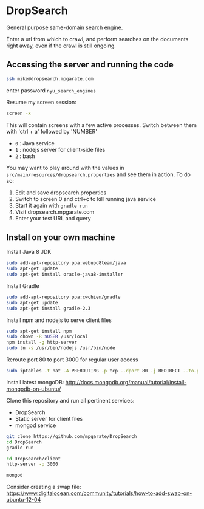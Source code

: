# DropSearch

General purpose same-domain search engine. 

Enter a url from which to crawl, and perform searches on the documents right away, even if the crawl is still ongoing. 

## Accessing the server and running the code

```sh
ssh mike@dropsearch.mpgarate.com
```

enter password ```nyu_search_engines```

Resume my screen session:
```sh
screen -x
```

This will contain screens with a few active processes. Switch between them with 'ctrl + a' followed by 'NUMBER'

- ```0``` : Java service
- ```1``` : nodejs server for client-side files
- ```2``` : bash

You may want to play around with the values in ```src/main/resources/dropsearch.properties``` and see them in action. To do so:

1. Edit and save dropsearch.properties
2. Switch to screen 0 and ctrl+c to kill running java service
3. Start it again with ```gradle run```
4. Visit dropsearch.mpgarate.com
5. Enter your test URL and query

## Install on your own machine
Install Java 8 JDK
```sh
sudo add-apt-repository ppa:webupd8team/java
sudo apt-get update
sudo apt-get install oracle-java8-installer
```
Install Gradle
```sh
sudo add-apt-repository ppa:cwchien/gradle
sudo apt-get update
sudo apt-get install gradle-2.3
```
Install npm and nodejs to serve client files
```sh
sudo apt-get install npm
sudo chown -R $USER /usr/local
npm install -g http-server
sudo ln -s /usr/bin/nodejs /usr/bin/node
```
Reroute port 80 to port 3000 for regular user access
```sh
sudo iptables -t nat -A PREROUTING -p tcp --dport 80 -j REDIRECT --to-port 3000
```
Install latest mongoDB: http://docs.mongodb.org/manual/tutorial/install-mongodb-on-ubuntu/

Clone this repository and run all pertinent services:

- DropSearch
- Static server for client files
- mongod service

```sh
git clone https://github.com/mpgarate/DropSearch
cd DropSearch
gradle run
```
```sh
cd DropSearch/client
http-server -p 3000
```
```sh
mongod
```

Consider creating a swap file:
https://www.digitalocean.com/community/tutorials/how-to-add-swap-on-ubuntu-12-04

